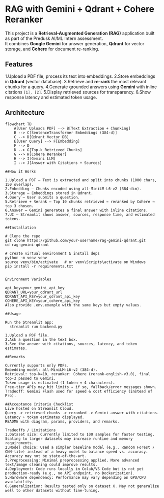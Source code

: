 # RAG with Gemini + Qdrant + Cohere Reranker

This project is a **Retrieval-Augmented Generation (RAG)** application built as part of the Predusk AI/ML Intern assessment.  
It combines **Google Gemini** for answer generation, **Qdrant** for vector storage, and **Cohere** for document re-ranking.



##  Features
1.Upload a PDF file, process its text into embeddings.
2.Store embeddings in **Qdrant** (vector database).
3.Retrieve and **re-rank** the most relevant chunks for a query.
4.Generate grounded answers using **Gemini** with inline citations `[1], [2]`.
5.Display retrieved sources for transparency.
6.Show response latency and estimated token usage.



##  Architecture

```mermaid
flowchart TD
    A[User Uploads PDF] --> B[Text Extraction + Chunking]
    B --> C[SentenceTransformer Embeddings (384-d)]
    C --> D[Qdrant Vector DB]
    E[User Query] --> F[Embedding]
    F --> D
    D --> G[Top-k Retrieved Chunks]
    G --> H[Cohere Reranker]
    H --> I[Gemini LLM]
    I --> J[Answer with Citations + Sources]

##How it Works

1.Upload a PDF – Text is extracted and split into chunks (1000 chars, 150 overlap).
2.Embedding – Chunks encoded using all-MiniLM-L6-v2 (384-dim).
3.Storage – Embeddings stored in Qdrant.
4.Query – User submits a question.
5.Retrieve + Rerank – Top 10 chunks retrieved → reranked by Cohere → top 3 chosen.
6.Answer – Gemini generates a final answer with inline citations.
7.UI – Streamlit shows answer, sources, response time, and estimated tokens.

##Installation

# Clone the repo
git clone https://github.com/your-username/rag-gemini-qdrant.git
cd rag-gemini-qdrant

# Create virtual environment & install deps
python -m venv venv
source venv/bin/activate   # or venv\Scripts\activate on Windows
pip install -r requirements.txt


Environment Variables

api_key=your_gemini_api_key
QDRANT_URL=your_qdrant_url
QDRANT_API_KEY=your_qdrant_api_key
COHERE_API_KEY=your_cohere_api_key
Also provide .env.example with the same keys but empty values.

##Usage

Run the Streamlit app:
  streamlit run backend.py

1.Upload a PDF file.
2.Ask a question in the text box.
3.See the answer with citations, sources, latency, and token estimates.

##Remarks

Currently supports only PDFs.
Embedding model: all-MiniLM-L6-v2 (384-d).
Retrieval: top-k=10, reranker: Cohere (rerank-english-v3.0), final top-3 passed to Gemini.
Token usage is estimated (1 token ≈ 4 characters).
Free-tier APIs may hit limits → if so, fallback/error messages shown.
Tradeoff: Gemini Flash used for speed & cost efficiency (instead of Pro).

##Acceptance Criteria Checklist
Live hosted on Streamlit Cloud.
Query -> retrieved chunks -> reranked -> Gemini answer with citations.
Latency + token estimates displayed.
README with diagram, params, providers, and remarks.

Tradeoffs / Limitations
1.Dataset size: Currently limited to 100 samples for faster testing. Scaling to larger datasets may increase runtime and memory requirements.
2.Model choice: Used a simpler baseline model (e.g., Random Forest / CNN-lite) instead of a heavy model to balance speed vs. accuracy. Accuracy may not be state-of-the-art.
3.Preprocessing: Minimal preprocessing applied. More advanced text/image cleaning could improve results.
4.Deployment: Code runs locally in Colab/VS Code but is not yet production-ready (e.g., no API endpoint, no Dockerization).
5.Hardware dependency: Performance may vary depending on GPU/CPU availability.
6.Generalization: Results tested only on dataset X. May not generalize well to other datasets without fine-tuning.

